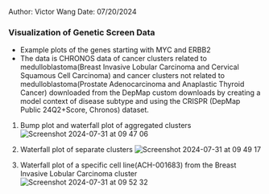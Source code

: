 Author: Victor Wang
Date: 07/20/2024

### Visualization of Genetic Screen Data
- Example plots of the genes starting with MYC and ERBB2 
- The data is CHRONOS data of cancer clusters related to medulloblastoma(Breast Invasive Lobular Carcinoma and Cervical Squamous Cell Carcinoma) and cancer clusters not related to medulloblastoma(Prostate Adenocarcinoma and Anaplastic Thyroid Cancer) downloaded from the DepMap custom downloads by creating a model context of disease subtype and using the CRISPR (DepMap Public 24Q2+Score, Chronos) dataset.

1. Bump plot and waterfall plot of aggregated clusters
![Screenshot 2024-07-31 at 09 47 06](https://github.com/user-attachments/assets/6022d2c3-cceb-4253-8050-80722f17d1c1)

2. Waterfall plot of separate clusters
![Screenshot 2024-07-31 at 09 49 17](https://github.com/user-attachments/assets/e19b5b61-9173-4ddf-995a-f3b25c4a6fbf)

3. Waterfall plot of a specific cell line(ACH-001683) from the Breast Invasive Lobular Carcinoma cluster
![Screenshot 2024-07-31 at 09 52 32](https://github.com/user-attachments/assets/1d41876a-e81c-4db0-9998-07a9c1d87162)
